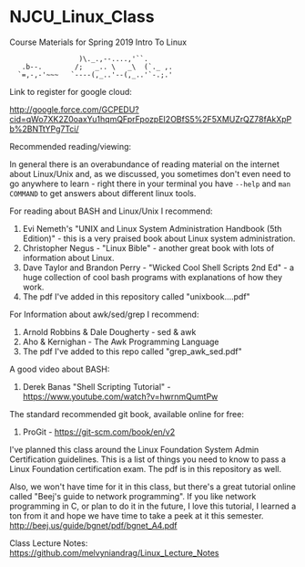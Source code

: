 # NJCU_Linux_Class
Course Materials for Spring 2019 Intro To Linux

```
                 )\._.,--....,'``.       
   .b--.        /;   _.. \   _\  (`._ ,. 
  `=,-,-'~~~   `----(,_..'--(,_..'`-.;.'
```
Link to register for google cloud:

http://google.force.com/GCPEDU?cid=qWo7XK2Z0oaxYu1hqmQFprFpozpEI2OBfS5%2F5XMUZrQZ78fAkXpPb%2BNTtYPg7Tci/

Recommended reading/viewing:

In general there is an overabundance of reading material on the internet about Linux/Unix and, as we discussed, you sometimes don't even need to go anywhere to learn - right there in your terminal you have `--help` and `man COMMAND` to get answers about different linux tools. 

For reading about BASH and Linux/Unix I recommend:
1. Evi Nemeth's "UNIX and Linux System Administration Handbook (5th Edition)" - this is a very praised book about Linux system administration.
2. Christopher Negus - "Linux Bible" - another great book with lots of information about Linux.
3. Dave Taylor and Brandon Perry - "Wicked Cool Shell Scripts 2nd Ed" - a huge collection of cool bash programs with explanations of how they work. 
4. The pdf I've added in this repository called "unixbook....pdf"

For Information about awk/sed/grep I recommend:
1. Arnold Robbins & Dale Dougherty - sed & awk
2. Aho & Kernighan - The Awk Programming Language
3. The pdf I've added to this repo called "grep_awk_sed.pdf"

A good video about BASH:
1. Derek Banas "Shell Scripting Tutorial" - https://www.youtube.com/watch?v=hwrnmQumtPw

The standard recommended git book, available online for free:
1. ProGit - https://git-scm.com/book/en/v2

I've planned this class around the Linux Foundation System Admin Certification guidelines. This is a list of things you need to know to pass a Linux Foundation certification exam. The pdf is in this repository as well.

Also, we won't have time for it in this class, but there's a great tutorial online called "Beej's guide to network programming". If you like network programming in C, or plan to do it in the future, I love this tutorial, I learned a ton from it and hope we have time to take a peek at it this semester. http://beej.us/guide/bgnet/pdf/bgnet_A4.pdf

Class Lecture Notes: 
https://github.com/melvyniandrag/Linux_Lecture_Notes
